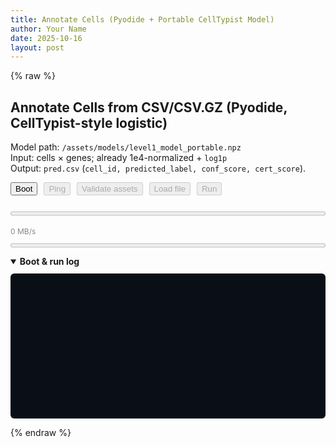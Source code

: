 ```yaml
---
title: Annotate Cells (Pyodide + Portable CellTypist Model)
author: Your Name
date: 2025-10-16
layout: post
---
```


{% raw %}

<!-- Load Pyodide globally; the JS waits for loadPyodide to exist -->
<script defer src="https://cdn.jsdelivr.net/pyodide/v0.26.3/full/pyodide.js"></script>

<h2>Annotate Cells from CSV/CSV.GZ (Pyodide, CellTypist-style logistic)</h2>
<p>
  Model path: <code>/assets/models/level1_model_portable.npz</code><br>
  Input: cells × genes; already 1e4-normalized + <code>log1p</code><br>
  Output: <code>pred.csv</code> (<code>cell_id, predicted_label, conf_score, cert_score</code>).
</p>

<!-- Exactly five buttons in order -->
<div style="display:flex;flex-wrap:wrap;gap:10px;margin-bottom:8px;">
  <button id="bootBtn" type="button">Boot</button>
  <button id="pingBtn" type="button" disabled>Ping</button>
  <button id="validateBtn" type="button" disabled>Validate assets</button>
  <label for="csvInput" style="display:inline-block;">
    <input type="file" id="csvInput" accept=".csv,.csv.gz,text/csv" style="display:none;">
    <button id="loadFileBtn" type="button" disabled>Load file</button>
  </label>
  <button id="runBtn" type="button" disabled>Run</button>
</div>

<progress id="uploadProg" max="100" value="0" style="width:100%;margin-top:8px;"></progress>
<div id="speedLabel" style="font-size:12px;color:#888;margin-bottom:8px;">0 MB/s</div>
<progress id="procProg" max="100" value="0" style="width:100%;"></progress>

<p id="downloadWrap" style="display:none;margin-top:8px;">
  <a id="downloadLink" download="pred.csv">Download pred.csv</a>
</p>

<details open style="margin-top:10px;">
  <summary><strong>Boot & run log</strong></summary>
  <pre id="log" style="
    background:#0a0f17;
    color:#e8eef7;
    padding:6px;
    border-radius:6px;
    overflow:auto;
    height:220px;            /* smaller height */
    white-space:pre-wrap;
    font-size:11px;          /* compact font */
    line-height:1.25;
    font-family: ui-monospace, SFMono-Regular, Menlo, Monaco, Consolas, 'Liberation Mono', 'Courier New', monospace;">
  </pre>
</details>

<script>
(function(){
  // Helpers
  function $(id){ return document.getElementById(id); }
  function setDisabled(elOrId, v){ const el = typeof elOrId==="string" ? $(elOrId) : elOrId; if(el) el.disabled = !!v; }

  // Compact logger with circular buffer (keep last N lines)
  function log(m){
    const el = $("log"); if(!el) return;
    el.textContent += (m + "\n");
    const MAX_LINES = 300; // adjust if you want a smaller/larger buffer
    const lines = el.textContent.split("\n");
    if (lines.length > MAX_LINES){
      el.textContent = lines.slice(-MAX_LINES).join("\n");
    }
    el.scrollTop = el.scrollHeight;
  }

  function waitForGlobal(fnName, timeoutMs){
    return new Promise((resolve, reject)=>{
      const t0 = performance.now();
      (function check(){
        if (typeof globalThis[fnName] === "function") return resolve();
        if (performance.now() - t0 > timeoutMs) return reject(new Error("Timeout waiting for " + fnName));
        setTimeout(check, 100);
      })();
    });
  }

  function readFileWithProgress(file){
    return new Promise((resolve, reject)=>{
      const reader = new FileReader();
      let last = performance.now(), lastLoaded = 0;
      reader.onprogress = (e)=>{
        if(e.lengthComputable){
          const pct = Math.round((e.loaded/e.total)*100);
          $("uploadProg").value = pct;
          const now = performance.now();
          const rate = (e.loaded-lastLoaded)/((now-last)/1000); // bytes/s
          $("speedLabel").textContent = (rate/1048576).toFixed(2) + " MB/s";
          last = now; lastLoaded = e.loaded;
        }
      };
      reader.onload  = ()=> resolve(new Uint8Array(reader.result));
      reader.onerror = ()=> reject(reader.error || new Error("FileReader error"));
      reader.readAsArrayBuffer(file);
    });
  }

  // State
  const MODEL_URL = "/assets/models/level1_model_portable.npz";
  let pyodide=null, FS=null;
  let pyReady=false, libsReady=false, modelReady=false, uploaded=false;
  let resultUrl=null;

  // BOOT
  $("bootBtn").addEventListener("click", async ()=>{
    try{
      setDisabled("bootBtn", true);
      log("⏳ Boot: waiting for pyodide.js …");
      await waitForGlobal("loadPyodide", 20000);

      log("⏳ Boot: initializing Pyodide…");
      pyodide = await globalThis.loadPyodide({ indexURL: "https://cdn.jsdelivr.net/pyodide/v0.26.3/full/" });
      FS = pyodide.FS;
      pyReady = true;
      log("✅ Pyodide " + pyodide.version + " loaded.");

      log("⏳ Boot: loading packages (numpy, pandas) …");
      await pyodide.loadPackage(["numpy","pandas"]);
      log("✅ Packages loaded.");

      log("⏳ Boot: importing numpy/pandas/gzip …");
      await pyodide.runPythonAsync("import numpy as np, pandas as pd, gzip, io, json, os");
      libsReady = true;
      log("✅ Python libs imported.");
      setDisabled("pingBtn", false);
      setDisabled("validateBtn", false);
      setDisabled("loadFileBtn", false);
    }catch(err){
      log("❌ Boot failed: " + (err?.message || err));
      setDisabled("bootBtn", false);
      return;
    }
    setDisabled("bootBtn", false);
  });

  // PING
  $("pingBtn").addEventListener("click", async ()=>{
    if(!pyReady){ alert("Boot first."); return; }
    try{
      log("🔔 Ping: Python sanity check …");
      const out = await pyodide.runPythonAsync(`
import numpy as np, pandas as pd
print("numpy", np.__version__)
print("pandas", pd.__version__)
print("sum:", int(np.array([1,2,3]).sum()))
"OK"
      `);
      log("✅ Ping OK: " + out);
    }catch(err){
      log("❌ Ping failed: " + (err?.message || err));
    }
  });

  // VALIDATE ASSETS (model)
  $("validateBtn").addEventListener("click", async ()=>{
    log("🔎 Validate: checking " + MODEL_URL + " …");
    try{
      let resp = await fetch(MODEL_URL, { method: "HEAD", cache: "no-store" });
      if(!resp.ok){
        log("ℹ️ HEAD got " + resp.status + ", trying GET …");
        resp = await fetch(MODEL_URL, { cache: "no-store" });
      }
      if(!resp.ok) throw new Error("HTTP " + resp.status);
      const size = resp.headers.get("content-length");
      log("✅ Model reachable" + (size ? (" (" + (Number(size)/1e6).toFixed(2) + " MB)") : "") + ".");

      if(!pyReady){ log("ℹ️ Boot first to load model into FS."); return; }
      const buf = new Uint8Array(await resp.arrayBuffer());
      FS.writeFile("/tmp_model", buf);
      modelReady = true;
      log("✅ Model loaded into /tmp_model");
      setDisabled("runBtn", !uploaded);
    }catch(err){
      modelReady = false;
      setDisabled("runBtn", true);
      log("❌ Validate failed: " + (err?.message || err));
    }
  });

  // LOAD FILE
  $("loadFileBtn").addEventListener("click", ()=>{
    if(!pyReady){ alert("Boot first."); return; }
    $("csvInput").click();
  });
  $("csvInput").addEventListener("change", async (e)=>{
    const f = e.target.files && e.target.files[0];
    if(!f){ return; }
    try{
      log("📁 Selected: " + f.name);
      const bytes = await readFileWithProgress(f);
      FS.writeFile("/tmp_input", bytes);
      uploaded = true;
      log("📤 Loaded into FS → /tmp_input (" + (bytes.length/1e6).toFixed(2) + " MB)");
      setDisabled("runBtn", !(uploaded && modelReady));
      if(!modelReady) log("ℹ️ Validate assets to load model, then Run will enable.");
    }catch(err){
      uploaded = false;
      setDisabled("runBtn", true);
      log("❌ File load failed: " + (err?.message || err));
    }
  });

  // RUN
  $("runBtn").addEventListener("click", async ()=>{
    if(!uploaded){ alert("Load a CSV first."); return; }
    if(!modelReady){ alert("Validate/Load model first."); return; }
    if(!libsReady){ alert("Boot first."); return; }
    try{
      $("procProg").value = 5;
      log("▶️ Running annotation …");
      const code = `
import numpy as np, pandas as pd, gzip, json, os

def read_any(path):
    try:
        return pd.read_csv(gzip.open(path,'rt'), index_col=0)
    except Exception:
        return pd.read_csv(path, index_col=0)

X = read_any('/tmp_input')

_npz = np.load('/tmp_model', allow_pickle=True)
loaded = {
    'coef_': _npz['coef_'],
    'intercept_': _npz['intercept_'],
    'classes_': _npz['classes_'],
    'features': _npz['features'] if 'features' in _npz.files else _npz['features_'],
    'scaler_mean_': _npz['scaler_mean_'],
    'scaler_scale_': _npz['scaler_scale_'],
    'with_mean': bool(_npz['with_mean'].flat[0]) if _npz['with_mean'].size else True,
}

feat_lower = np.char.lower(loaded['features'].astype(str))
cols_lower = {str(c).lower(): str(c) for c in X.columns.astype(str)}
present = [cols_lower[g] for g in feat_lower if g in cols_lower]
if len(present) == 0:
    raise ValueError('No overlapping features between input and model.')

ordered_cols, keep_mask = [], []
for g in feat_lower:
    if g in cols_lower:
        ordered_cols.append(cols_lower[g]); keep_mask.append(True)
    else:
        keep_mask.append(False)

coef_keep  = loaded['coef_'][:, keep_mask]
mean_keep  = loaded['scaler_mean_'][keep_mask]
scale_keep = loaded['scaler_scale_'][keep_mask]
X2 = X[ordered_cols].values.astype('float32')

if loaded['with_mean']:
    X2 = (X2 - mean_keep) / (scale_keep + 1e-8)
else:
    X2 = X2 / (scale_keep + 1e-8)

X2[X2 > 10] = 10
logits = X2 @ coef_keep.T + loaded['intercept_']
if logits.ndim == 1:
    logits = np.column_stack([-logits, logits])

z = logits - logits.max(axis=1, keepdims=True)
e = np.exp(z); P = e / e.sum(axis=1, keepdims=True)
idx = np.argmax(P, axis=1)
labels = loaded['classes_'][idx]
top = P[np.arange(P.shape[0]), idx]
part = np.partition(P, -2, axis=1)[:, -2:]
cert = part[:,1] - part[:,0]

out = pd.DataFrame({'cell_id': X.index, 'predicted_label': labels, 'conf_score': top, 'cert_score': cert})
out.to_csv('/pred.csv', index=False)
print('DONE', X.shape, len(loaded['classes_']))
`;
      await pyodide.runPythonAsync(code);
      $("procProg").value = 100;

      const bytes = FS.readFile("/pred.csv");
      const blob  = new Blob([bytes], { type: "text/csv" });
      if(resultUrl){ URL.revokeObjectURL(resultUrl); }
      resultUrl = URL.createObjectURL(blob);
      $("downloadWrap").style.display = "block";
      $("downloadLink").href = resultUrl;
      log("✅ pred.csv ready. Use the link above to download.");
    }catch(err){
      log("❌ Run error: " + (err?.message || err));
    }
  });

  log("Flow → 1) Boot  2) Ping  3) Validate assets  4) Load file  5) Run");
})();
</script>

{% endraw %}
